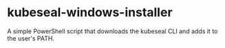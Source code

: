 # kubeseal-windows-installer
A simple PowerShell script that downloads the kubeseal CLI and adds it to the user's PATH.
